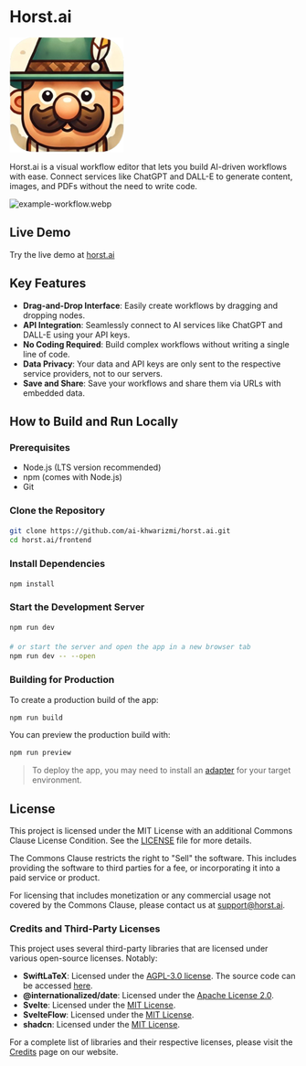 # Horst.ai
![Project Logo](./frontend/static/logo200.png)

Horst.ai is a visual workflow editor that lets you build AI-driven workflows with ease. Connect services like ChatGPT and DALL-E to generate content, images, and PDFs without the need to write code.

![example-workflow.webp](https://static.horst.ai/example-workflow.webp)

## Live Demo
Try the live demo at [horst.ai](http://horst.ai)

## Key Features

- **Drag-and-Drop Interface**: Easily create workflows by dragging and dropping nodes.
- **API Integration**: Seamlessly connect to AI services like ChatGPT and DALL-E using your API keys.
- **No Coding Required**: Build complex workflows without writing a single line of code.
- **Data Privacy**: Your data and API keys are only sent to the respective service providers, not to our servers.
- **Save and Share**: Save your workflows and share them via URLs with embedded data.

## How to Build and Run Locally

### Prerequisites
- Node.js (LTS version recommended)
- npm (comes with Node.js)
- Git

### Clone the Repository
```bash
git clone https://github.com/ai-khwarizmi/horst.ai.git
cd horst.ai/frontend
```

### Install Dependencies
```bash
npm install
```

### Start the Development Server
```bash
npm run dev

# or start the server and open the app in a new browser tab
npm run dev -- --open
```

### Building for Production
To create a production build of the app:
```bash
npm run build
```
You can preview the production build with:
```bash
npm run preview
```

> To deploy the app, you may need to install an [adapter](https://kit.svelte.dev/docs/adapters) for your target environment.

## License

This project is licensed under the MIT License with an additional Commons Clause License Condition. See the [LICENSE](./LICENSE) file for more details.

The Commons Clause restricts the right to "Sell" the software. This includes providing the software to third parties for a fee, or incorporating it into a paid service or product.

For licensing that includes monetization or any commercial usage not covered by the Commons Clause, please contact us at [support@horst.ai](mailto:support@horst.ai).

### Credits and Third-Party Licenses

This project uses several third-party libraries that are licensed under various open-source licenses. Notably:

- **SwiftLaTeX**: Licensed under the [AGPL-3.0 license](https://www.gnu.org/licenses/agpl-3.0.html). The source code can be accessed [here](https://github.com/swiftlatex/swiftlatex).
- **@internationalized/date**: Licensed under the [Apache License 2.0](https://github.com/adobe/react-spectrum/blob/main/LICENSE).
- **Svelte**: Licensed under the [MIT License](https://github.com/sveltejs/svelte/blob/master/LICENSE.md).
- **SvelteFlow**: Licensed under the [MIT License](https://github.com/xyflow/xyflow/blob/main/LICENSE).
- **shadcn**: Licensed under the [MIT License](https://github.com/huntabyte/shadcn-svelte).

For a complete list of libraries and their respective licenses, please visit the [Credits](https://horst.ai/credits) page on our website.
